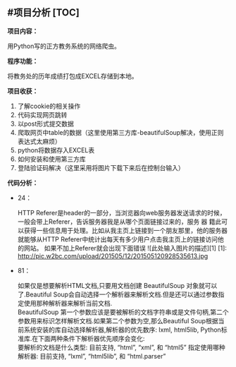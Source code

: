 ﻿#项目分析
[TOC]
----

**项目内容：**

用Python写的正方教务系统的网络爬虫。

**程序功能：**

将教务处的历年成绩打包成EXCEL存储到本地。

**项目收获：**</br>
1. 了解cookie的相关操作</br>
2. 代码实现网页跳转</br>
3. 以post形式提交数据</br>
4. 爬取网页中table的数据（这里使用第三方库-beautifulSoup解决，使用正则表达式太麻烦）</br>
5. python将数据存入EXCEL表</br>
6. 如何安装和使用第三方库</br>
7. 登陆验证码解决（这里采用将图片下载下来后在控制台输入）</br>

**代码分析：**
+ 24：

    HTTP Referer是header的一部分，当浏览器向web服务器发送请求的时候，一般会带上Referer，告诉服务器我是从哪个页面链接过来的，服务 器 籍此可以获得一些信息用于处理。比如从我主页上链接到一个朋友那里，他的服务器就能够从HTTP Referer中统计出每天有多少用户点击我主页上的链接访问他的网站。
    如果不加上Referer就会出现下面错误
![此处输入图片的描述][1]
  [1]: http://pic.w2bc.com/upload/201505/12/201505120928535613.jpg

+ 81：

    如果仅是想要解析HTML文档,只要用文档创建 BeautifulSoup 对象就可以了.Beautiful Soup会自动选择一个解析器来解析文档.但是还可以通过参数指定使用那种解析器来解析当前文档.</br>
    BeautifulSoup 第一个参数应该是要被解析的文档字符串或是文件句柄,第二个参数用来标识怎样解析文档.如果第二个参数为空,那么Beautiful Soup根据当前系统安装的库自动选择解析器,解析器的优先数序: lxml, html5lib, Python标准库.在下面两种条件下解析器优先顺序会变化:</br>
    要解析的文档是什么类型: 目前支持, “html”, “xml”, 和 “html5”
    指定使用哪种解析器: 目前支持, “lxml”, “html5lib”, 和 “html.parser”

 
